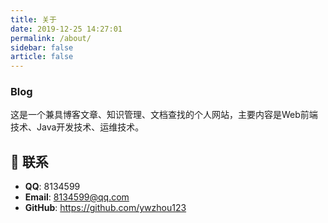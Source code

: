 ```yaml
---
title: 关于
date: 2019-12-25 14:27:01
permalink: /about/
sidebar: false
article: false
---
```


### Blog
这是一个兼具博客文章、知识管理、文档查找的个人网站，主要内容是Web前端技术、Java开发技术、运维技术。



## :email: 联系

- **QQ**: <a :href="qqUrl" class='qq'>8134599</a>
- **Email**:  <a href="mailto:8134599@qq.com">8134599@qq.com</a>
- **GitHub**: <https://github.com/ywzhou123>

<script>
  export default {
    data(){
      return {
        qqUrl: 'tencent://message/?uin=8134599&Site=&Menu=yes' 
      }
    },
    mounted(){
      const flag =  navigator.userAgent.match(/(phone|pad|pod|iPhone|iPod|ios|iPad|Android|Mobile|BlackBerry|IEMobile|MQQBrowser|JUC|Fennec|wOSBrowser|BrowserNG|WebOS|Symbian|Windows Phone)/i);
      if(flag){
        this.qqUrl = 'mqqwpa://im/chat?chat_type=wpa&uin=894072666&version=1&src_type=web&web_src=oicqzone.com'
      }
    }
  }
</script>           